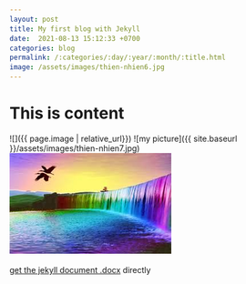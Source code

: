 ```yaml
---
layout: post
title: My first blog with Jekyll
date:  2021-08-13 15:12:33 +0700
categories: blog
permalink: /:categories/:day/:year/:month/:title.html
image: /assets/images/thien-nhien6.jpg
---
```


# This is content 
![]({{ page.image | relative_url}})
![my picture]({{ site.baseurl }}/assets/images/thien-nhien7.jpg)
<img src="/assets/images/thien-nhien6.jpg" />
<br/><br/>
[get the jekyll document .docx](/assets/doc_pdf/jekyll.docx) directly
